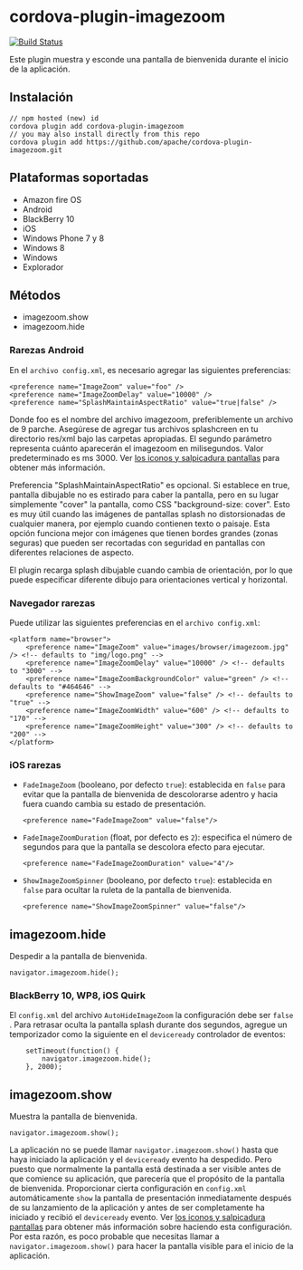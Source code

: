 <!--
# license: Licensed to the Apache Software Foundation (ASF) under one
#         or more contributor license agreements.  See the NOTICE file
#         distributed with this work for additional information
#         regarding copyright ownership.  The ASF licenses this file
#         to you under the Apache License, Version 2.0 (the
#         "License"); you may not use this file except in compliance
#         with the License.  You may obtain a copy of the License at
#
#           http://www.apache.org/licenses/LICENSE-2.0
#
#         Unless required by applicable law or agreed to in writing,
#         software distributed under the License is distributed on an
#         "AS IS" BASIS, WITHOUT WARRANTIES OR CONDITIONS OF ANY
#         KIND, either express or implied.  See the License for the
#         specific language governing permissions and limitations
#         under the License.
-->

# cordova-plugin-imagezoom

[![Build Status](https://travis-ci.org/apache/cordova-plugin-imagezoom.svg)](https://travis-ci.org/apache/cordova-plugin-imagezoom)

Este plugin muestra y esconde una pantalla de bienvenida durante el inicio de la aplicación.

## Instalación

    // npm hosted (new) id
    cordova plugin add cordova-plugin-imagezoom
    // you may also install directly from this repo
    cordova plugin add https://github.com/apache/cordova-plugin-imagezoom.git
    

## Plataformas soportadas

  * Amazon fire OS
  * Android
  * BlackBerry 10
  * iOS
  * Windows Phone 7 y 8
  * Windows 8
  * Windows
  * Explorador

## Métodos

  * imagezoom.show
  * imagezoom.hide

### Rarezas Android

En el `archivo config.xml`, es necesario agregar las siguientes preferencias:

    <preference name="ImageZoom" value="foo" />
    <preference name="ImageZoomDelay" value="10000" />
    <preference name="SplashMaintainAspectRatio" value="true|false" />
    

Donde foo es el nombre del archivo imagezoom, preferiblemente un archivo de 9 parche. Asegúrese de agregar tus archivos splashcreen en tu directorio res/xml bajo las carpetas apropiadas. El segundo parámetro representa cuánto aparecerán el imagezoom en milisegundos. Valor predeterminado es ms 3000. Ver [los iconos y salpicadura pantallas](http://cordova.apache.org/docs/en/edge/config_ref_images.md.html) para obtener más información.

Preferencia "SplashMaintainAspectRatio" es opcional. Si establece en true, pantalla dibujable no es estirado para caber la pantalla, pero en su lugar simplemente "cover" la pantalla, como CSS "background-size: cover". Esto es muy útil cuando las imágenes de pantallas splash no distorsionadas de cualquier manera, por ejemplo cuando contienen texto o paisaje. Esta opción funciona mejor con imágenes que tienen bordes grandes (zonas seguras) que pueden ser recortadas con seguridad en pantallas con diferentes relaciones de aspecto.

El plugin recarga splash dibujable cuando cambia de orientación, por lo que puede especificar diferente dibujo para orientaciones vertical y horizontal.

### Navegador rarezas

Puede utilizar las siguientes preferencias en el `archivo config.xml`:

    <platform name="browser">
        <preference name="ImageZoom" value="images/browser/imagezoom.jpg" /> <!-- defaults to "img/logo.png" -->
        <preference name="ImageZoomDelay" value="10000" /> <!-- defaults to "3000" -->
        <preference name="ImageZoomBackgroundColor" value="green" /> <!-- defaults to "#464646" -->
        <preference name="ShowImageZoom" value="false" /> <!-- defaults to "true" -->
        <preference name="ImageZoomWidth" value="600" /> <!-- defaults to "170" -->
        <preference name="ImageZoomHeight" value="300" /> <!-- defaults to "200" -->
    </platform>
    

### iOS rarezas

  * `FadeImageZoom` (booleano, por defecto `true`): establecida en `false` para evitar que la pantalla de bienvenida de descolorarse adentro y hacia fuera cuando cambia su estado de presentación.
    
        <preference name="FadeImageZoom" value="false"/>
        

  * `FadeImageZoomDuration` (float, por defecto es `2`): especifica el número de segundos para que la pantalla se descolora efecto para ejecutar.
    
        <preference name="FadeImageZoomDuration" value="4"/>
        

  * `ShowImageZoomSpinner` (booleano, por defecto `true`): establecida en `false` para ocultar la ruleta de la pantalla de bienvenida.
    
        <preference name="ShowImageZoomSpinner" value="false"/>
        

## imagezoom.hide

Despedir a la pantalla de bienvenida.

    navigator.imagezoom.hide();
    

### BlackBerry 10, WP8, iOS Quirk

El `config.xml` del archivo `AutoHideImageZoom` la configuración debe ser `false` . Para retrasar oculta la pantalla splash durante dos segundos, agregue un temporizador como la siguiente en el `deviceready` controlador de eventos:

        setTimeout(function() {
            navigator.imagezoom.hide();
        }, 2000);
    

## imagezoom.show

Muestra la pantalla de bienvenida.

    navigator.imagezoom.show();
    

La aplicación no se puede llamar `navigator.imagezoom.show()` hasta que haya iniciado la aplicación y el `deviceready` evento ha despedido. Pero puesto que normalmente la pantalla está destinada a ser visible antes de que comience su aplicación, que parecería que el propósito de la pantalla de bienvenida. Proporcionar cierta configuración en `config.xml` automáticamente `show` la pantalla de presentación inmediatamente después de su lanzamiento de la aplicación y antes de ser completamente ha iniciado y recibió el `deviceready` evento. Ver [los iconos y salpicadura pantallas](http://cordova.apache.org/docs/en/edge/config_ref_images.md.html) para obtener más información sobre haciendo esta configuración. Por esta razón, es poco probable que necesitas llamar a `navigator.imagezoom.show()` para hacer la pantalla visible para el inicio de la aplicación.